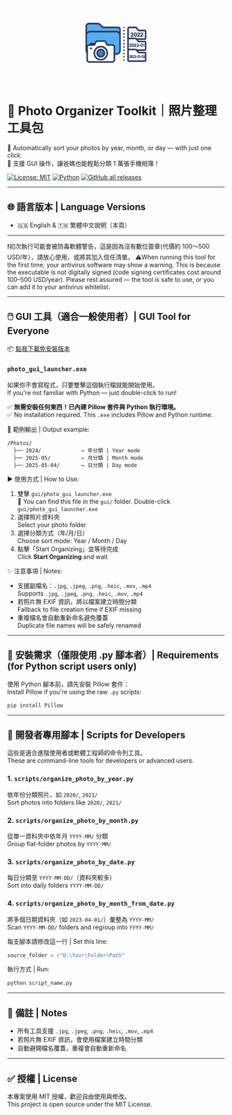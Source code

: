 <p align="center">
  <img src="logo/logo.png" width="180" alt="Photo Organizer logo">
</p>

# 📂 Photo Organizer Toolkit｜照片整理工具包

🧹 Automatically sort your photos by year, month, or day — with just one click.  
📸 支援 GUI 操作，讓爸媽也能輕鬆分類 1 萬張手機相簿！

[![License: MIT](https://img.shields.io/badge/license-MIT-blue.svg)](LICENSE)
[![Python](https://img.shields.io/badge/python-3.7%2B-blue)](https://www.python.org/)
[![GitHub all releases](https://img.shields.io/github/downloads/TengWei-Hung/PhotoOrganizer/total.svg?cacheSeconds=60)](https://github.com/TengWei-Hung/PhotoOrganizer/releases)

---

## 🌐 語言版本 | Language Versions
- 🇬🇧 English & 🇹🇼 繁體中文說明（本頁）

---

❗初次執行可能會被防毒軟體警告，這是因為沒有數位簽章(代價約 100～500 USD/年），請放心使用，或將其加入信任清單。
⚠️When running this tool for the first time, your antivirus software may show a warning. This is because the executable is not digitally signed (code signing certificates cost around $100–$500 USD/year).
Please rest assured — the tool is safe to use, or you can add it to your antivirus whitelist.

---

## 🖱️ GUI 工具（適合一般使用者）| GUI Tool for Everyone
📦 [點我下載免安裝版本](https://github.com/TengWei-Hung/PhotoOrganizer/releases/download/v1.0.0/PhotoOrganizer_GUI_v1.0.zip)

### `photo_gui_launcher.exe`
如果你不會寫程式，只要雙擊這個執行檔就能開始使用。  
If you're not familiar with Python — just double-click to run!

✅ **無需安裝任何東西！已內建 Pillow 套件與 Python 執行環境。**  
✅ No installation required. This `.exe` includes Pillow and Python runtime.

📂 範例輸出 | Output example:
```
/Photos/
  ├── 2024/             ← 年分類 | Year mode
  ├── 2025-05/          ← 月分類 | Month mode
  ├── 2025-05-04/       ← 日分類 | Day mode
```

▶️ 使用方式 | How to Use:
1. 雙擊 `gui/photo_gui_launcher.exe`  
   📁 You can find this file in the `gui/` folder.
Double-click `gui/photo_gui_launcher.exe`
2. 選擇照片資料夾  
   Select your photo folder
3. 選擇分類方式（年/月/日）  
   Choose sort mode: Year / Month / Day
4. 點擊「Start Organizing」並等待完成  
   Click **Start Organizing** and wait

✨ 注意事項 | Notes:
- 支援副檔名：`.jpg`, `.jpeg`, `.png`, `.heic`, `.mov`, `.mp4`  
  Supports `.jpg`, `.jpeg`, `.png`, `.heic`, `.mov`, `.mp4`
- 若照片無 EXIF 資訊，將以檔案建立時間分類  
  Fallback to file creation time if EXIF missing
- 重複檔名會自動重新命名避免覆蓋  
  Duplicate file names will be safely renamed

---

## 🔧 安裝需求（僅限使用 .py 腳本者）| Requirements (for Python script users only)

使用 Python 腳本前，請先安裝 Pillow 套件：  
Install Pillow if you're using the raw `.py` scripts:

```bash
pip install Pillow
```

---

## 📁 開發者專用腳本 | Scripts for Developers

這些是適合進階使用者或軟體工程師的命令列工具。  
These are command-line tools for developers or advanced users.

### 1. `scripts/organize_photo_by_year.py`  
依年份分類照片，如 `2020/`, `2021/`  
Sort photos into folders like `2020/`, `2021/`

### 2. `scripts/organize_photo_by_month.py`  
從單一資料夾中依年月 `YYYY-MM/` 分類  
Group flat-folder photos by `YYYY-MM/`

### 3. `scripts/organize_photo_by_date.py`  
每日分類至 `YYYY-MM-DD/`（資料夾較多）  
Sort into daily folders `YYYY-MM-DD/`

### 4. `scripts/organize_photo_by_month_from_date.py`  
將多個日期資料夾（如 `2023-04-01/`）彙整為 `YYYY-MM/`  
Scan `YYYY-MM-DD/` folders and regroup into `YYYY-MM/`

每支腳本請修改這一行 | Set this line:
```python
source_folder = r"D:\Your\Folder\Path"
```

執行方式 | Run:
```bash
python script_name.py
```

---

## 📌 備註 | Notes

- 所有工具支援 `.jpg`, `.jpeg`, `.png`, `.heic`, `.mov`, `.mp4`
- 若照片無 EXIF 資訊，會使用檔案建立時間分類
- 自動避開檔名覆蓋，重複會自動重新命名

---

## ✅ 授權 | License

本專案使用 MIT 授權，歡迎自由使用與修改。  
This project is open source under the MIT License.
